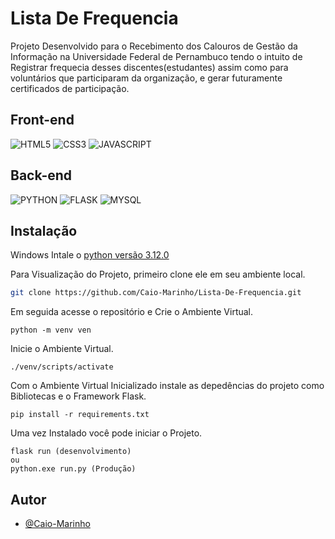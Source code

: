 # Lista De Frequencia

Projeto Desenvolvido para o
Recebimento dos Calouros de Gestão da Informação na Universidade Federal de Pernambuco
tendo o intuito de Registrar frequecia desses discentes(estudantes) assim como para voluntários que participaram
da organização, e gerar futuramente certificados de participação.

## Front-end
![HTML5](https://img.shields.io/badge/-HTML-black?logo=HTML5&style=social)
![CSS3](https://img.shields.io/badge/-CSS-black?logo=css3&style=social)
![JAVASCRIPT](https://img.shields.io/badge/-JS-black?logo=javascript&style=social)

## Back-end
![PYTHON](https://img.shields.io/badge/-PYTHON-black?logo=python&style=social)
![FLASK](https://img.shields.io/badge/-FLASK-black?logo=flask&style=social)
![MYSQL](https://img.shields.io/badge/-MYSQL-black?logo=mysql&style=social)

## Instalação

Windows
Intale o [python versão 3.12.0](https://www.python.org/downloads/release/python-3120/)
    
Para Visualização do Projeto, primeiro clone ele em seu ambiente local.

```bash
git clone https://github.com/Caio-Marinho/Lista-De-Frequencia.git
```

Em seguida acesse o repositório e Crie o Ambiente Virtual.

```
python -m venv ven
```
Inicie o Ambiente Virtual.
```
./venv/scripts/activate
```
Com o Ambiente Virtual Inicializado instale as depedências do projeto como Bibliotecas e o Framework Flask.
```
pip install -r requirements.txt
```
Uma vez Instalado você pode iniciar o Projeto.
    
```
flask run (desenvolvimento)
ou
python.exe run.py (Produção)
```
    
## Autor

- [@Caio-Marinho](https://github.com/Caio-Marinho)

